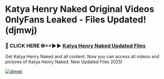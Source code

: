 # Katya Henry Naked Original Videos 0nlyFans Leaked - Files Updated! (djmwj)

<h3>🔴 CLICK HERE 🌐==►► <a href="https://tinyurl.com/yckcrads" rel="nofollow">Katya Henry Naked Updated Files</a></h3>

Get Katya Henry Naked and all content. Now you can access all videos and pictures of Katya Henry Naked. New Updated Files 2025!

[![djmwj](https://i.imgur.com/hpKpOFt.gif)](https://tinyurl.com/yckcrads)
